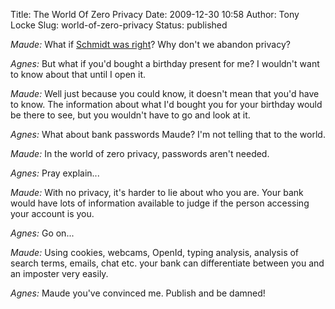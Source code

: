 Title: The World Of Zero Privacy
Date: 2009-12-30 10:58
Author: Tony Locke
Slug: world-of-zero-privacy
Status: published

*Maude:* What if [Schmidt was right](http://gawker.com/5419271/google-ceo-secrets-are-for-filthy-people)? Why don't we abandon privacy?  
  
*Agnes:* But what if you'd bought a birthday present for me? I wouldn't want to know about that until I open it.  
  
*Maude:* Well just because you could know, it doesn't mean that you'd have to know. The information about what I'd bought you for your birthday would be there to see, but you wouldn't have to go and look at it.  
  
*Agnes:* What about bank passwords Maude? I'm not telling that to the world.  

*Maude:* In the world of zero privacy, passwords aren't needed.

*Agnes:* Pray explain...

*Maude:* With no privacy, it's harder to lie about who you are. Your bank would have lots of information available to judge if the person accessing your account is you.

*Agnes:* Go on...

*Maude:* Using cookies, webcams, OpenId, typing analysis, analysis of search terms, emails, chat etc. your bank can differentiate between you and an imposter very easily.

*Agnes:* Maude you've convinced me. Publish and be damned!
